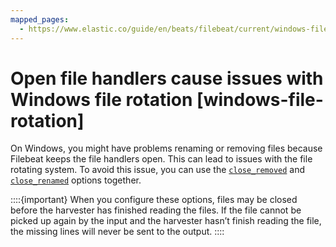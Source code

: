 ```yaml
---
mapped_pages:
  - https://www.elastic.co/guide/en/beats/filebeat/current/windows-file-rotation.html
---
```


# Open file handlers cause issues with Windows file rotation [windows-file-rotation]

On Windows, you might have problems renaming or removing files because Filebeat keeps the file handlers open. This can lead to issues with the file rotating system. To avoid this issue, you can use the [`close_removed`](/reference/filebeat/filebeat-input-log.md#filebeat-input-log-close-removed) and [`close_renamed`](/reference/filebeat/filebeat-input-log.md#filebeat-input-log-close-renamed) options together.

::::{important}
When you configure these options, files may be closed before the harvester has finished reading the files. If the file cannot be picked up again by the input and the harvester hasn’t finish reading the file, the missing lines will never be sent to the output.
::::


